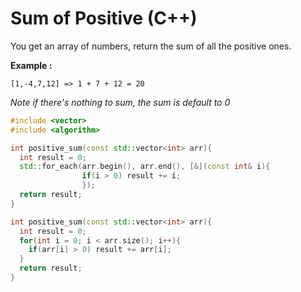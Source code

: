 # Sum of Positive (C++)
You get an array of numbers, return the sum of all the positive ones.

**Example :**
```
[1,-4,7,12] => 1 + 7 + 12 = 20
```

*Note if there's nothing to sum, the sum is default to 0*

```cpp
#include <vector>
#include <algorithm>

int positive_sum(const std::vector<int> arr){
  int result = 0;
  std::for_each(arr.begin(), arr.end(), [&](const int& i){
                if(i > 0) result += i;
                });
  return result;
}
```

```cpp
int positive_sum(const std::vector<int> arr){
  int result = 0;
  for(int i = 0; i < arr.size(); i++){
    if(arr[i] > 0) result += arr[i];
  }
  return result;
}
```

